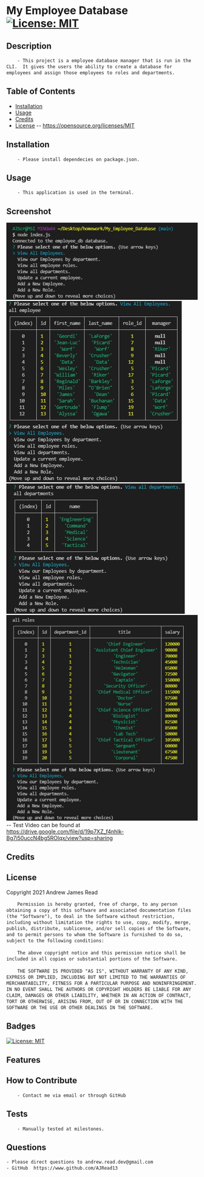 # My Employee Database [![License: MIT](https://img.shields.io/badge/License-MIT-yellow.svg)](https://opensource.org/licenses/MIT)

## Description
        - This project is a employee database manager that is run in the CLI.  It gives the users the ability to create a database for employees and assign those employees to roles and departments.
## Table of Contents
- [Installation](#installation)
- [Usage](#usage)
- [Credits](#credits)
- [License](#license) -- https://opensource.org/licenses/MIT

## Installation
        - Please install dependecies on package.json.
## Usage
        - This application is used in the terminal.
## Screenshot
![Screenshot](assets/images/promptStart.jpg)
![Screenshot](assets/images/employeeList.jpg)
![Screenshot](assets/images/deptList.jpg)
![Screenshot](assets/images/rolesList.jpg)
-- Test Video can be found at https://drive.google.com/file/d/19p7XZ_f4nhIk-Bg7i50uccN4bg5ROlqx/view?usp=sharing
## Credits

## License
  Copyright 2021 Andrew James Read

        Permission is hereby granted, free of charge, to any person obtaining a copy of this software and associated documentation files (the "Software"), to deal in the Software without restriction, including without limitation the rights to use, copy, modify, merge, publish, distribute, sublicense, and/or sell copies of the Software, and to permit persons to whom the Software is furnished to do so, subject to the following conditions:
        
        The above copyright notice and this permission notice shall be included in all copies or substantial portions of the Software.
        
        THE SOFTWARE IS PROVIDED "AS IS", WITHOUT WARRANTY OF ANY KIND, EXPRESS OR IMPLIED, INCLUDING BUT NOT LIMITED TO THE WARRANTIES OF MERCHANTABILITY, FITNESS FOR A PARTICULAR PURPOSE AND NONINFRINGEMENT. IN NO EVENT SHALL THE AUTHORS OR COPYRIGHT HOLDERS BE LIABLE FOR ANY CLAIM, DAMAGES OR OTHER LIABILITY, WHETHER IN AN ACTION OF CONTRACT, TORT OR OTHERWISE, ARISING FROM, OUT OF OR IN CONNECTION WITH THE SOFTWARE OR THE USE OR OTHER DEALINGS IN THE SOFTWARE.
## Badges
 [![License: MIT](https://img.shields.io/badge/License-MIT-yellow.svg)](https://opensource.org/licenses/MIT)
## Features

## How to Contribute
        - Contact me via email or through GitHub
## Tests
        - Manually tested at milestones.
## Questions
    - Please direct questions to andrew.read.dev@gmail.com    
    - GitHub  https://www.github.com/AJRead13 